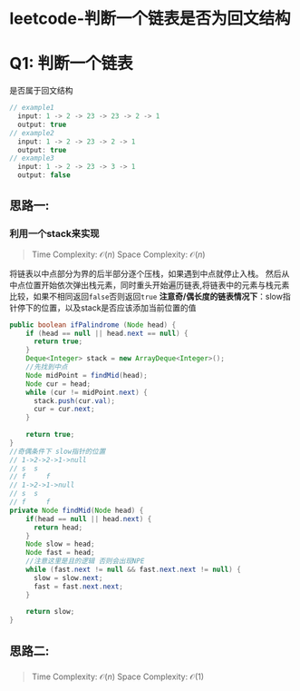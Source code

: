 # leetcode-判断一个链表是否为回文结构

# Q1: 判断一个链表
是否属于回文结构
```java
// example1
  input: 1 -> 2 -> 23 -> 23 -> 2 -> 1
  output: true
// example2
  input: 1 -> 2 -> 23 -> 2 -> 1
  output: true 
// example3
  input: 1 -> 2 -> 23 -> 3 -> 1
  output: false 
```

## 思路一:
### 利用一个stack来实现
>Time Complexity: $\mathcal{O}(n)$
Space Complexity: $\mathcal{O}(n)$

将链表以中点部分为界的后半部分逐个压栈，如果遇到中点就停止入栈。
然后从中点位置开始依次弹出栈元素，同时重头开始遍历链表,将链表中的元素与栈元素比较，如果不相同返回`false`否则返回`true`
**注意奇/偶长度的链表情况下**：slow指针停下的位置，以及stack是否应该添加当前位置的值
```java
public boolean ifPalindrome (Node head) {
    if (head == null || head.next == null) {
      return true;
    }
    Deque<Integer> stack = new ArrayDeque<Integer>();
    //先找到中点
    Node midPoint = findMid(head);
    Node cur = head;
    while (cur != midPoint.next) {
      stack.push(cur.val);
      cur = cur.next;
    }
    
    return true;
}
//奇偶条件下 slow指针的位置
// 1->2->2->1->null
// s  s    
// f     f
// 1->2->1->null
// s  s
// f     f
private Node findMid(Node head) {
    if(head == null || head.next) {
      return head;
    }
    Node slow = head;
    Node fast = head;
    //注意这里是且的逻辑 否则会出现NPE
    while (fast.next != null && fast.next.next != null) {
      slow = slow.next;
      fast = fast.next.next;
    }
    
    return slow;
}
```
## 思路二:
### 
>Time Complexity: $\mathcal{O}(n)$
Space Complexity: $\mathcal{O}(1)$


